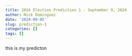 ```yaml
---
title: 2024 Election Prediction 1 - September 9, 2024
author: Nick Dominguez
date: '2024-09-05'
slug: prediction-1
categories: []
tags: []
---
```


this is my predicton
